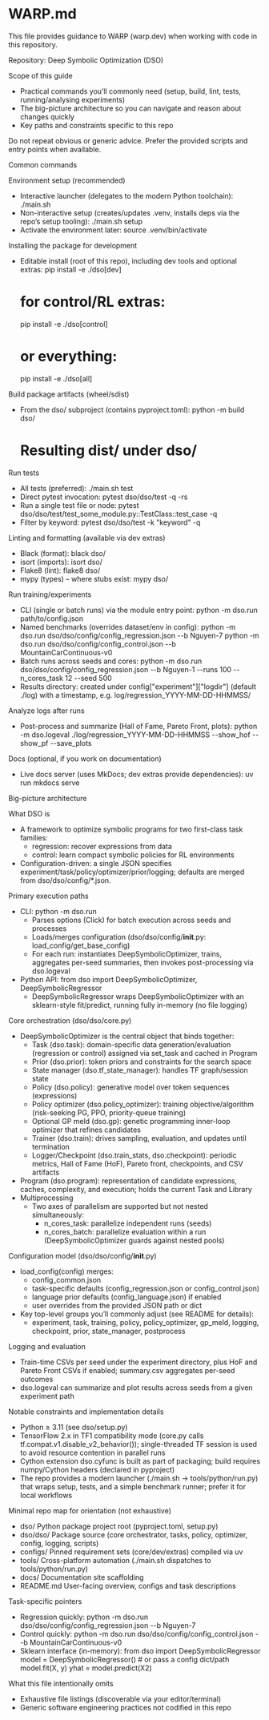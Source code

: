 # WARP.md

This file provides guidance to WARP (warp.dev) when working with code in this repository.

Repository: Deep Symbolic Optimization (DSO)

Scope of this guide

- Practical commands you’ll commonly need (setup, build, lint, tests, running/analysing experiments)
- The big-picture architecture so you can navigate and reason about changes quickly
- Key paths and constraints specific to this repo

Do not repeat obvious or generic advice. Prefer the provided scripts and entry points when available.

Common commands

Environment setup (recommended)

- Interactive launcher (delegates to the modern Python toolchain):
  ./main.sh
- Non-interactive setup (creates/updates .venv, installs deps via the repo’s setup tooling):
  ./main.sh setup
- Activate the environment later:
  source .venv/bin/activate

Installing the package for development

- Editable install (root of this repo), including dev tools and optional extras:
  pip install -e ./dso[dev]
  # for control/RL extras:
  pip install -e ./dso[control]
  # or everything:
  pip install -e ./dso[all]

Build package artifacts (wheel/sdist)

- From the dso/ subproject (contains pyproject.toml):
  python -m build dso/
  # Resulting dist/ under dso/

Run tests

- All tests (preferred):
  ./main.sh test
- Direct pytest invocation:
  pytest dso/dso/test -q -rs
- Run a single test file or node:
  pytest dso/dso/test/test_some_module.py::TestClass::test_case -q
- Filter by keyword:
  pytest dso/dso/test -k "keyword" -q

Linting and formatting (available via dev extras)

- Black (format):
  black dso/
- isort (imports):
  isort dso/
- Flake8 (lint):
  flake8 dso/
- mypy (types) – where stubs exist:
  mypy dso/

Run training/experiments

- CLI (single or batch runs) via the module entry point:
  python -m dso.run path/to/config.json
- Named benchmarks (overrides dataset/env in config):
  python -m dso.run dso/dso/config/config_regression.json --b Nguyen-7
  python -m dso.run dso/dso/config/config_control.json --b MountainCarContinuous-v0
- Batch runs across seeds and cores:
  python -m dso.run dso/dso/config/config_regression.json --b Nguyen-1 --runs 100 --n_cores_task 12 --seed 500
- Results directory: created under config["experiment"]["logdir"] (default ./log) with a timestamp, e.g. log/regression_YYYY-MM-DD-HHMMSS/

Analyze logs after runs

- Post-process and summarize (Hall of Fame, Pareto Front, plots):
  python -m dso.logeval ./log/regression_YYYY-MM-DD-HHMMSS --show_hof --show_pf --save_plots

Docs (optional, if you work on documentation)

- Live docs server (uses MkDocs; dev extras provide dependencies):
  uv run mkdocs serve

Big-picture architecture

What DSO is

- A framework to optimize symbolic programs for two first-class task families:
  - regression: recover expressions from data
  - control: learn compact symbolic policies for RL environments
- Configuration-driven: a single JSON specifies experiment/task/policy/optimizer/prior/logging; defaults are merged from dso/dso/config/\*.json.

Primary execution paths

- CLI: python -m dso.run
  - Parses options (Click) for batch execution across seeds and processes
  - Loads/merges configuration (dso/dso/config/**init**.py: load_config/get_base_config)
  - For each run: instantiates DeepSymbolicOptimizer, trains, aggregates per-seed summaries, then invokes post-processing via dso.logeval
- Python API: from dso import DeepSymbolicOptimizer, DeepSymbolicRegressor
  - DeepSymbolicRegressor wraps DeepSymbolicOptimizer with an sklearn-style fit/predict, running fully in-memory (no file logging)

Core orchestration (dso/dso/core.py)

- DeepSymbolicOptimizer is the central object that binds together:
  - Task (dso.task): domain-specific data generation/evaluation (regression or control) assigned via set_task and cached in Program
  - Prior (dso.prior): token priors and constraints for the search space
  - State manager (dso.tf_state_manager): handles TF graph/session state
  - Policy (dso.policy): generative model over token sequences (expressions)
  - Policy optimizer (dso.policy_optimizer): training objective/algorithm (risk-seeking PG, PPO, priority-queue training)
  - Optional GP meld (dso.gp): genetic programming inner-loop optimizer that refines candidates
  - Trainer (dso.train): drives sampling, evaluation, and updates until termination
  - Logger/Checkpoint (dso.train_stats, dso.checkpoint): periodic metrics, Hall of Fame (HoF), Pareto front, checkpoints, and CSV artifacts
- Program (dso.program): representation of candidate expressions, caches, complexity, and execution; holds the current Task and Library
- Multiprocessing
  - Two axes of parallelism are supported but not nested simultaneously:
    - n_cores_task: parallelize independent runs (seeds)
    - n_cores_batch: parallelize evaluation within a run (DeepSymbolicOptimizer guards against nested pools)

Configuration model (dso/dso/config/**init**.py)

- load_config(config) merges:
  - config_common.json
  - task-specific defaults (config_regression.json or config_control.json)
  - language prior defaults (config_language.json) if enabled
  - user overrides from the provided JSON path or dict
- Key top-level groups you’ll commonly adjust (see README for details):
  - experiment, task, training, policy, policy_optimizer, gp_meld, logging, checkpoint, prior, state_manager, postprocess

Logging and evaluation

- Train-time CSVs per seed under the experiment directory, plus HoF and Pareto Front CSVs if enabled; summary.csv aggregates per-seed outcomes
- dso.logeval can summarize and plot results across seeds from a given experiment path

Notable constraints and implementation details

- Python ≥ 3.11 (see dso/setup.py)
- TensorFlow 2.x in TF1 compatibility mode (core.py calls tf.compat.v1.disable_v2_behavior()); single-threaded TF session is used to avoid resource contention in parallel runs
- Cython extension dso.cyfunc is built as part of packaging; build requires numpy/Cython headers (declared in pyproject)
- The repo provides a modern launcher (./main.sh → tools/python/run.py) that wraps setup, tests, and a simple benchmark runner; prefer it for local workflows

Minimal repo map for orientation (not exhaustive)

- dso/ Python package project root (pyproject.toml, setup.py)
- dso/dso/ Package source (core orchestrator, tasks, policy, optimizer, config, logging, scripts)
- configs/ Pinned requirement sets (core/dev/extras) compiled via uv
- tools/ Cross-platform automation (./main.sh dispatches to tools/python/run.py)
- docs/ Documentation site scaffolding
- README.md User-facing overview, configs and task descriptions

Task-specific pointers

- Regression quickly: python -m dso.run dso/dso/config/config_regression.json --b Nguyen-7
- Control quickly: python -m dso.run dso/dso/config/config_control.json --b MountainCarContinuous-v0
- Sklearn interface (in-memory):
  from dso import DeepSymbolicRegressor
  model = DeepSymbolicRegressor() # or pass a config dict/path
  model.fit(X, y)
  yhat = model.predict(X2)

What this file intentionally omits

- Exhaustive file listings (discoverable via your editor/terminal)
- Generic software engineering practices not codified in this repo
